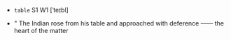 - `table` S1 W1 [ˈteɪbl]



- " The Indian rose from his table and approached with deference —— the heart of the matter